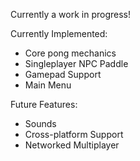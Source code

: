 Currently a work in progress!

Currently Implemented:
- Core pong mechanics
- Singleplayer NPC Paddle
- Gamepad Support
- Main Menu

Future Features:
- Sounds
- Cross-platform Support
- Networked Multiplayer
